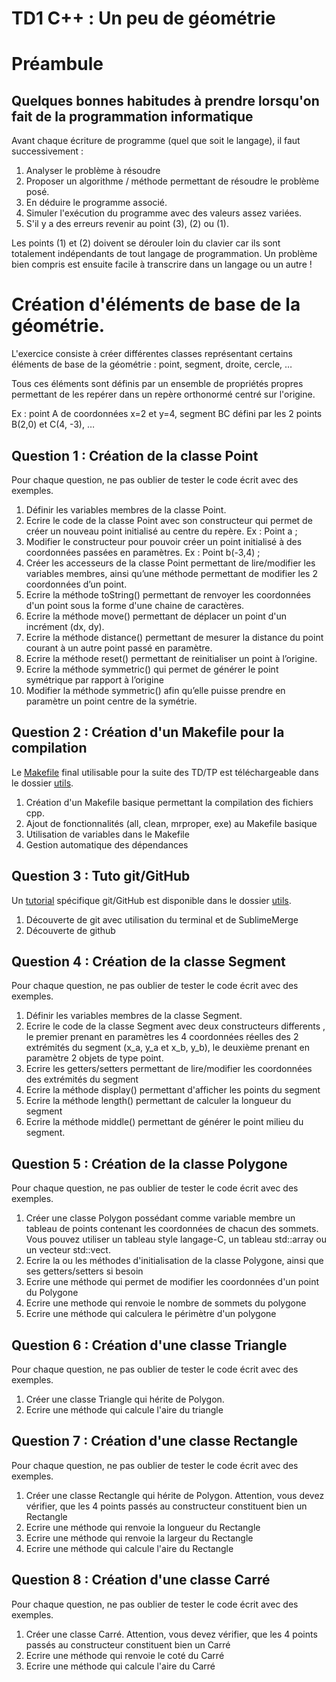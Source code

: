 # TD1 C++ : Un peu de géométrie

# Préambule

## Quelques bonnes habitudes à prendre lorsqu'on fait de la programmation informatique

Avant chaque écriture de programme (quel que soit le langage), il faut successivement :

1. Analyser le problème à résoudre
2. Proposer un algorithme / méthode permettant de résoudre le problème posé.
3. En déduire le programme associé.
4. Simuler l'exécution du programme avec des valeurs assez variées.
5. S'il y a des erreurs revenir au point (3), (2) ou (1).

Les points (1) et (2) doivent se dérouler loin du clavier car ils sont totalement indépendants de tout langage de programmation. Un problème bien compris est ensuite facile à transcrire dans un langage ou un autre !

# Création d'éléments de base de la géométrie.

L'exercice consiste à créer différentes classes représentant certains éléments de base de la géométrie : point, segment, droite, cercle, …

Tous ces éléments sont définis par un ensemble de propriétés propres permettant de les repérer dans un repère orthonormé centré sur l'origine.

Ex : point A de coordonnées x=2 et y=4, segment BC défini par les 2 points B(2,0) et C(4, -3), …

## Question 1 : Création de la classe Point

Pour chaque question, ne pas oublier de tester le code écrit avec des exemples.

1. Définir les variables membres de la classe Point.
2. Ecrire le code de la classe Point avec son constructeur qui permet de créer un nouveau point initialisé au centre du repère. Ex : Point a ;
3. Modifier le constructeur pour pouvoir créer un point initialisé à des coordonnées passées en paramètres. Ex : Point b(-3,4) ;
4. Créer les accesseurs de la classe Point permettant de lire/modifier les variables membres, ainsi qu’une méthode permettant de modifier les 2 coordonnées d’un point.
5. Ecrire la méthode toString() permettant de renvoyer les coordonnées d'un point sous la forme d'une chaine de caractères.
6. Ecrire la méthode move() permettant de déplacer un point d'un incrément (dx, dy).
7. Ecrire la méthode distance() permettant de mesurer la distance du point courant à un autre point passé en paramètre.
8. Ecrire la méthode reset() permettant de reinitialiser un point à l’origine.
9. Ecrire la méthode symmetric() qui permet de générer le point symétrique par rapport à l’origine
10. Modifier la méthode symmetric() afin qu’elle puisse prendre en paramètre un point centre de la symétrie. 


## Question 2 : Création d'un Makefile pour la compilation

Le [Makefile](../../utils/Makefile) final utilisable pour la suite des TD/TP est téléchargeable dans le dossier [utils](../../utils/).

1. Création d'un Makefile basique permettant la compilation des fichiers cpp.
2. Ajout de fonctionnalités (all, clean, mrproper, exe) au Makefile basique
3. Utilisation de variables dans le Makefile
4. Gestion automatique des dépendances

## Question 3 : Tuto git/GitHub

Un [tutorial](../../utils/github.md) spécifique git/GitHub est disponible dans le dossier [utils](../../utils/).

1. Découverte de git avec utilisation du terminal et de SublimeMerge
2. Découverte de github

## Question 4 : Création de la classe Segment

Pour chaque question, ne pas oublier de tester le code écrit avec des exemples.

1. Définir les variables membres de la classe Segment.
2. Ecrire le code de la classe Segment avec deux constructeurs differents , le premier prenant en paramètres les 4 coordonnées réelles des 2 extrémités du segment (x\_a, y\_a et x\_b, y\_b), le deuxième prenant en paramètre 2 objets de type point.
3. Ecrire les getters/setters permettant de lire/modifier les coordonnées des extrémités du segment
4. Ecrire la méthode display() permettant d'afficher les points du segment
5. Ecrire la méthode length() permettant de calculer la longueur du segment
6. Ecrire la méthode middle() permettant de générer le point milieu du segment.

## Question 5 : Création de la classe Polygone

Pour chaque question, ne pas oublier de tester le code écrit avec des exemples.

1. Créer une classe Polygon possédant comme variable membre un tableau de points contenant les coordonnées de chacun des sommets. Vous pouvez utiliser un tableau style langage-C, un tableau std::array ou un vecteur std::vect.
2. Ecrire la ou les méthodes d'initialisation de la classe Polygone, ainsi que ses getters/setters si besoin
3. Ecrire une méthode qui permet de modifier les coordonnées d'un point du Polygone
3. Ecrire une methode qui renvoie le nombre de sommets du polygone
3. Ecrire une méthode qui calculera le périmètre d'un polygone

## Question 6 : Création d'une classe Triangle

Pour chaque question, ne pas oublier de tester le code écrit avec des exemples.

1. Créer une classe Triangle qui hérite de Polygon.
2. Ecrire une méthode qui calcule l'aire du triangle

## Question 7 : Création d'une classe Rectangle
Pour chaque question, ne pas oublier de tester le code écrit avec des exemples.

1. Créer une classe Rectangle qui hérite de Polygon. Attention, vous devez vérifier, que les 4 points passés au constructeur constituent bien un Rectangle
2. Ecrire une méthode qui renvoie la longueur du Rectangle
3. Ecrire une méthode qui renvoie la largeur du Rectangle
2. Ecrire une méthode qui calcule l'aire du Rectangle

## Question 8 : Création d'une classe Carré
Pour chaque question, ne pas oublier de tester le code écrit avec des exemples.

1. Créer une classe Carré. Attention, vous devez vérifier, que les 4 points passés au constructeur constituent bien un Carré
2. Ecrire une méthode qui renvoie le coté du Carré
2. Ecrire une méthode qui calcule l'aire du Carré


